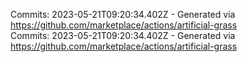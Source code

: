 Commits: 2023-05-21T09:20:34.402Z - Generated via https://github.com/marketplace/actions/artificial-grass
<br>
Commits: 2023-05-21T09:20:34.402Z - Generated via https://github.com/marketplace/actions/artificial-grass
<br>
